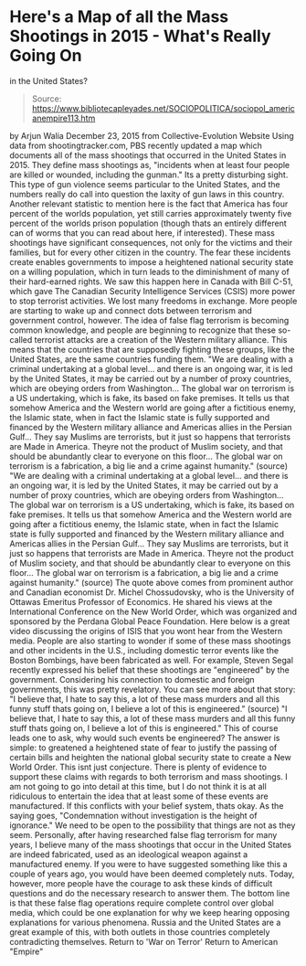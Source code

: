 # Here's a Map of all the Mass Shootings in 2015 - What's Really Going On 
in the United States?

> Source: https://www.bibliotecapleyades.net/SOCIOPOLITICA/sociopol_americanempire113.htm

by Arjun Walia December 23, 2015 from Collective-Evolution Website
Using data from shootingtracker.com, PBS recently updated a map which documents all of the mass shootings that occurred in the United States in 2015. They define mass shootings as,
"incidents when at least four people are killed or wounded, including the gunman."
Its a pretty disturbing sight.
This type of gun violence seems particular to the United States, and the numbers really do call into question the laxity of gun laws in this country.
Another relevant statistic to mention here is the fact that America has four percent of the worlds population, yet still carries approximately twenty five percent of the worlds prison population (though thats an entirely different can of worms that you can read about here, if interested).
These mass shootings have significant consequences, not only for the victims and their families, but for every other citizen in the country.
The fear these incidents create enables governments to impose a heightened national security state on a willing population, which in turn leads to the diminishment of many of their hard-earned rights.
We saw this happen here in Canada with Bill C-51, which gave The Canadian Security Intelligence Services (CSIS) more power to stop terrorist activities. We lost many freedoms in exchange.
More people are starting to wake up and connect dots between terrorism and government control, however.
The idea of false flag terrorism is becoming common knowledge, and people are beginning to recognize that these so-called terrorist attacks are a creation of the Western military alliance.
This means that the countries that are supposedly fighting these groups, like the United States, are the same countries funding them.
"We are dealing with a criminal undertaking at a global level... and there is an ongoing war, it is led by the United States, it may be carried out by a number of proxy countries, which are obeying orders from Washington... The global war on terrorism is a US undertaking, which is fake, its based on fake premises. It tells us that somehow America and the Western world are going after a fictitious enemy, the Islamic state, when in fact the Islamic state is fully supported and financed by the Western military alliance and Americas allies in the Persian Gulf... They say Muslims are terrorists, but it just so happens that terrorists are Made in America. Theyre not the product of Muslim society, and that should be abundantly clear to everyone on this floor... The global war on terrorism is a fabrication, a big lie and a crime against humanity." (source)
"We are dealing with a criminal undertaking at a global level... and there is an ongoing war, it is led by the United States, it may be carried out by a number of proxy countries, which are obeying orders from Washington...
The global war on terrorism is a US undertaking, which is fake, its based on fake premises.
It tells us that somehow America and the Western world are going after a fictitious enemy, the Islamic state, when in fact the Islamic state is fully supported and financed by the Western military alliance and Americas allies in the Persian Gulf...
They say Muslims are terrorists, but it just so happens that terrorists are Made in America. Theyre not the product of Muslim society, and that should be abundantly clear to everyone on this floor...
The global war on terrorism is a fabrication, a big lie and a crime against humanity."
(source)
The quote above comes from prominent author and Canadian economist Dr. Michel Chossudovsky, who is the University of Ottawas Emeritus Professor of Economics.
He shared his views at the International Conference on the New World Order, which was organized and sponsored by the Perdana Global Peace Foundation.
Here below is a great video discussing the origins of ISIS that you wont hear from the Western media.
People are also starting to wonder if some of these mass shootings and other incidents in the U.S., including domestic terror events like the Boston Bombings, have been fabricated as well.
For example, Steven Segal recently expressed his belief that these shootings are "engineered" by the government. Considering his connection to domestic and foreign governments, this was pretty revelatory.
You can see more about that story:
"I believe that, I hate to say this, a lot of these mass murders and all this funny stuff thats going on, I believe a lot of this is engineered." (source)
"I believe that, I hate to say this, a lot of these mass murders and all this funny stuff thats going on, I believe a lot of this is engineered."
This of course leads one to ask, why would such events be engineered?
The answer is simple:
to greatened a heightened state of fear to justify the passing of certain bills and heighten the national global security state to create a New World Order.
This isnt just conjecture.
There is plenty of evidence to support these claims with regards to both terrorism and mass shootings. I am not going to go into detail at this time, but I do not think it is at all ridiculous to entertain the idea that at least some of these events are manufactured.
If this conflicts with your belief system, thats okay.
As the saying goes,
"Condemnation without investigation is the height of ignorance."
We need to be open to the possibility that things are not as they seem.
Personally, after having researched false flag terrorism for many years, I believe many of the mass shootings that occur in the United States are indeed fabricated, used as an ideological weapon against a manufactured enemy.
If you were to have suggested something like this a couple of years ago, you would have been deemed completely nuts.
Today, however, more people have the courage to ask these kinds of difficult questions and do the necessary research to answer them. The bottom line is that these false flag operations require complete control over global media, which could be one explanation for why we keep hearing opposing explanations for various phenomena.
Russia and the United States are a great example of this, with both outlets in those countries completely contradicting themselves.
Return to 'War on Terror'
Return to American "Empire"
